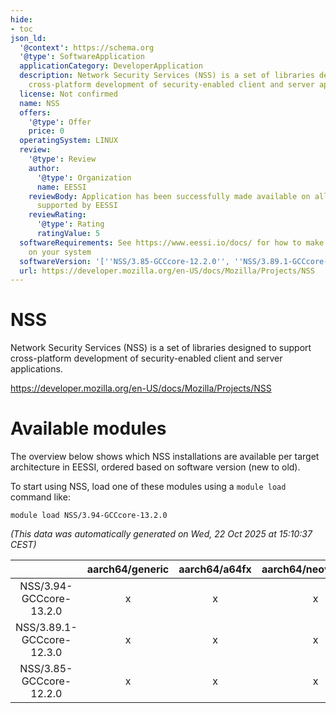```yaml
---
hide:
- toc
json_ld:
  '@context': https://schema.org
  '@type': SoftwareApplication
  applicationCategory: DeveloperApplication
  description: Network Security Services (NSS) is a set of libraries designed to support
    cross-platform development of security-enabled client and server applications.
  license: Not confirmed
  name: NSS
  offers:
    '@type': Offer
    price: 0
  operatingSystem: LINUX
  review:
    '@type': Review
    author:
      '@type': Organization
      name: EESSI
    reviewBody: Application has been successfully made available on all architectures
      supported by EESSI
    reviewRating:
      '@type': Rating
      ratingValue: 5
  softwareRequirements: See https://www.eessi.io/docs/ for how to make EESSI available
    on your system
  softwareVersion: '[''NSS/3.85-GCCcore-12.2.0'', ''NSS/3.89.1-GCCcore-12.3.0'', ''NSS/3.94-GCCcore-13.2.0'']'
  url: https://developer.mozilla.org/en-US/docs/Mozilla/Projects/NSS
---
```


NSS
===


Network Security Services (NSS) is a set of libraries designed to support cross-platform development of security-enabled client and server applications.

https://developer.mozilla.org/en-US/docs/Mozilla/Projects/NSS
# Available modules


The overview below shows which NSS installations are available per target architecture in EESSI, ordered based on software version (new to old).

To start using NSS, load one of these modules using a `module load` command like:

```shell
module load NSS/3.94-GCCcore-13.2.0
```

*(This data was automatically generated on Wed, 22 Oct 2025 at 15:10:37 CEST)*

| |aarch64/generic|aarch64/a64fx|aarch64/neoverse_n1|aarch64/neoverse_v1|aarch64/nvidia/grace|x86_64/generic|x86_64/amd/zen2|x86_64/amd/zen3|x86_64/amd/zen4|x86_64/intel/cascadelake|x86_64/intel/haswell|x86_64/intel/icelake|x86_64/intel/sapphirerapids|x86_64/intel/skylake_avx512|
| :---: | :---: | :---: | :---: | :---: | :---: | :---: | :---: | :---: | :---: | :---: | :---: | :---: | :---: | :---: |
|NSS/3.94-GCCcore-13.2.0|x|x|x|x|x|x|x|x|x|x|x|x|x|x|
|NSS/3.89.1-GCCcore-12.3.0|x|x|x|x|x|x|x|x|x|x|x|x|x|x|
|NSS/3.85-GCCcore-12.2.0|x|x|x|x|x|x|x|x|x|x|x|x|x|x|

